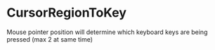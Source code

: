 # CursorRegionToKey
Mouse pointer position will determine which keyboard keys are being pressed (max 2 at same time)
